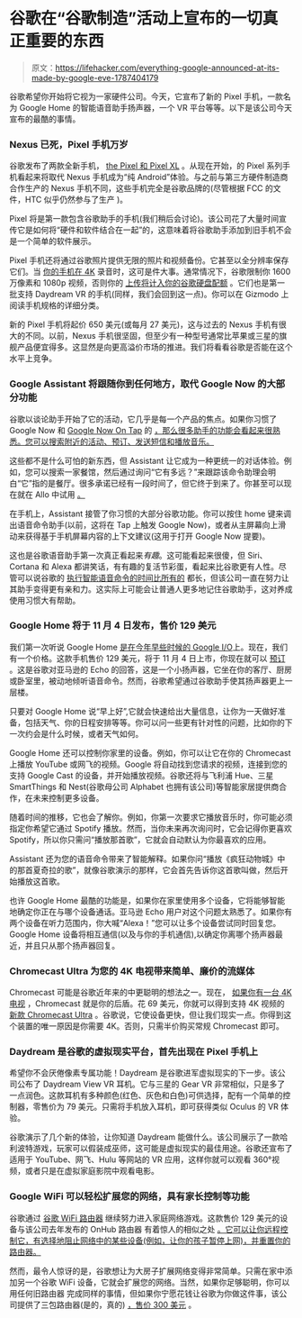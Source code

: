 # 谷歌在“谷歌制造”活动上宣布的一切真正重要的东西

> 原文：<https://lifehacker.com/everything-google-announced-at-its-made-by-google-eve-1787404179>

谷歌希望你开始将它视为一家硬件公司。今天，它宣布了新的 Pixel 手机，一款名为 Google Home 的智能语音助手扬声器，一个 VR 平台等等。以下是该公司今天宣布的最酷的事情。



### Nexus 已死，Pixel 手机万岁

谷歌发布了两款全新手机， [the Pixel 和 Pixel XL](https://store.google.com/product/pixel_phone) 。从现在开始，的 Pixel 系列手机看起来将取代 Nexus 手机成为“纯 Android”体验。与之前与第三方硬件制造商合作生产的 Nexus 手机不同，这些手机完全是谷歌品牌的(尽管根据 FCC 的文件，HTC 似乎仍然参与了生产 )。

Pixel 将是第一款包含谷歌助手的手机(我们稍后会讨论)。该公司花了大量时间宣传它是如何将“硬件和软件结合在一起”的，这意味着将谷歌助手添加到旧手机不会是一个简单的软件展示。

Pixel 手机还将通过谷歌照片提供无限的照片和视频备份。它甚至以全分辨率保存它们。当 [你的手机在 4K](http://lifehacker.com/everything-you-can-do-with-the-4k-camera-in-your-pocket-1769337531) 录音时，这可是件大事。通常情况下，谷歌限制你 1600 万像素和 1080p 视频，否则你的 [上传将计入你的谷歌硬盘配额](https://support.google.com/photos/answer/6220791?hl=en) 。它们也是第一批支持 Daydream VR 的手机(同样，我们会回到这一点)。你可以在 Gizmodo 上阅读手机规格的详细分类。

新的 Pixel 手机将起价 650 美元(或每月 27 美元)，这与过去的 Nexus 手机有很大的不同。以前，Nexus 手机很坚固，但至少有一种型号通常比苹果或三星的旗舰产品便宜得多。这显然是向更高溢价市场的推进。我们将看看谷歌是否能在这个水平上竞争。

### **Google Assistant 将跟随你到任何地方，取代 Google Now 的大部分功能**

谷歌以谈论助手开始了它的活动，它几乎是每一个产品的焦点。如果你习惯了 Google Now 和 [Google Now On Tap](https://lifehacker.com/google-now-on-tap-is-cool-but-its-not-that-useful-yet-1736479584) 的 [，那么很多助手的功能会看起来很熟悉。您可以搜索附近的活动、预订、发送短信和播放音乐。](http://lifehacker.com/top-10-awesome-features-of-google-now-1577427243#_ga=1.24683642.1347662518.1465819317)

这些都不是什么可怕的新东西，但 Assistant 让它成为一种更统一的对话体验。例如，您可以搜索一家餐馆，然后通过询问“它有多远？”来跟踪该命令助理会明白“它”指的是餐厅。很多承诺已经有一段时间了，但它终于到来了。你甚至可以现在就在 Allo 中试用 [。](http://lifehacker.com/a-screenshot-tour-of-allo-googles-new-smart-messaging-1786900047)

在手机上，Assistant 接管了你习惯的大部分谷歌功能。你可以按住 home 键来调出语音命令助手(以前，这将在 Tap 上触发 Google Now)，或者从主屏幕向上滑动来获得基于手机屏幕内容的上下文建议(这用于打开 Google Now 提要)。

这也是谷歌语音助手第一次真正看起来*有趣*。这可能看起来很傻，但 Siri、Cortana 和 Alexa 都讲笑话，有有趣的复活节彩蛋，看起来比谷歌更有人性。尽管可以说谷歌的 [执行智能语音命令的时间比所有的](http://lifehacker.com/google-voice-actions-controls-your-android-phone-with-p-5611403#_ga=1.24683642.1347662518.1465819317) 都长，但该公司一直在努力让其助手变得更有亲和力。这实际上可能会让普通人更多地记住谷歌助手，这对养成使用习惯大有帮助。

### Google Home 将于 11 月 4 日发布，售价 129 美元

我们第一次听说 Google Home [是在今年早些时候的 Google I/O](https://lifehacker.com/all-the-important-stuff-google-announced-at-i-o-2016-to-1777388608)上。现在，我们有一个价格。这款手机售价 129 美元，将于 11 月 4 日上市，你现在就可以 [预订](https://store.google.com/product/google_home?utm_source=madeByGoogle&utm_medium=MS&utm_campaign=google_home_BN) 。这是谷歌对亚马逊的 Echo 的回答，这是一个小扬声器，它坐在你的客厅、厨房或卧室里，被动地倾听语音命令。然而，谷歌希望通过谷歌助手使其扬声器更上一层楼。

只要对 Google Home 说“早上好”,它就会快速给出大量信息，让你为一天做好准备，包括天气、你的日程安排等等。你可以问一些更有针对性的问题，比如你的下一次约会是什么时候，或者天气如何。

Google Home 还可以控制你家里的设备。例如，你可以让它在你的 Chromecast 上播放 YouTube 或网飞的视频。Google 将自动找到您请求的视频，连接到您的支持 Google Cast 的设备，并开始播放视频。谷歌还将与飞利浦 Hue、三星 SmartThings 和 Nest(谷歌母公司 Alphabet 也拥有该公司)等智能家居提供商合作，在未来控制更多设备。

随着时间的推移，它也会了解你。例如，你第一次要求它播放音乐时，你可能必须指定你希望它通过 Spotify 播放。然而，当你未来再次询问时，它会记得你更喜欢 Spotify，所以你只需问“播放那首歌”，它就会自动默认为你最喜欢的应用。

Assistant 还为您的语音命令带来了智能解释。如果你问“播放《疯狂动物城》中的那首夏奇拉的歌”，就像谷歌演示的那样，它会首先告诉你这首歌叫做，然后开始播放这首歌。

也许 Google Home 最酷的功能是，如果你在家里使用多个设备，它将能够智能地确定你正在与哪个设备通话。亚马逊 Echo 用户对这个问题太熟悉了。如果你有两个设备在听力范围内，你大喊“Alexa！”您可以让多个设备尝试同时回复您。Google Home 设备将相互通信(以及与你的手机通信),以确定你离哪个扬声器最近，并且只从那个扬声器回复。

### Chromecast Ultra 为您的 4K 电视带来简单、廉价的流媒体

Chromecast 可能是谷歌近年来的中更聪明的想法之一。现在， [如果你有一台 4K 电视](http://lifehacker.com/nows-the-time-to-buy-a-4k-tv-1786571793#_ga=1.24683642.1347662518.1465819317) ，Chromecast 就是你的后盾。花 69 美元，你就可以得到支持 4K 视频的 [新款 Chromecast Ultra](https://www.google.com/intl/en_us/chromecast/tv/ultra/) 。谷歌说，它使设备更快，但让我们现实一点。你得到这个装置的唯一原因是你需要 4K。否则，只需半价购买常规 Chromecast 即可。

### Daydream 是谷歌的虚拟现实平台，首先出现在 Pixel 手机上

希望你不会厌倦像素专属功能！Daydream 是谷歌进军虚拟现实的下一步。该公司公布了 Daydream View VR 耳机。它与三星的 Gear VR 非常相似，只是多了一点润色。这款耳机有多种颜色(红色、灰色和白色)可供选择，配有一个简单的控制器，零售价为 79 美元。只需将手机放入耳机，即可获得类似 Oculus 的 VR 体验。

谷歌演示了几个新的体验，让你知道 Daydream 能做什么。该公司展示了一款哈利波特游戏，玩家可以假装成巫师，这可能是虚拟现实的最佳用途。谷歌还宣布了适用于 YouTube、网飞、Hulu 等网站的 VR 应用，这样你就可以观看 360°视频，或者只是在虚拟家庭影院中观看电影。

### Google WiFi 可以轻松扩展您的网络，具有家长控制等功能

谷歌通过 [谷歌 WiFi 路由器](https://store.google.com/product/google_wifi) 继续努力进入家庭网络游戏。这款售价 129 美元的设备与该公司去年发布的 OnHub 路由器 有着惊人的相似之处 [。它可以让你远程控制它，有选择地阻止网络中的某些设备(例如，让你的孩子暂停上网)，并重置你的路由器。](http://lifehacker.com/google-releases-onhub-smart-router-for-200-with-dedic-1724819512)

然而，最令人惊讶的是，谷歌想让为大房子扩展网络变得非常简单。只需在家中添加另一个谷歌 WiFi 设备，它就会扩展您的网络。当然，如果你足够聪明，你可以用任何旧路由器 完成同样的事情，但如果你宁愿花钱让谷歌为你做这件事，该公司提供了三包路由器(是的，真的) [，售价 300 美元](https://store.google.com/product/google_wifi) 。
